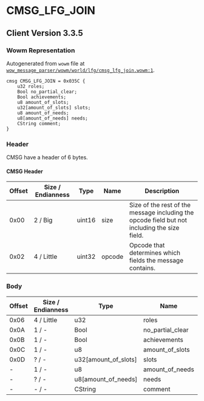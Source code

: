 # CMSG_LFG_JOIN

## Client Version 3.3.5

### Wowm Representation

Autogenerated from `wowm` file at [`wow_message_parser/wowm/world/lfg/cmsg_lfg_join.wowm:1`](https://github.com/gtker/wow_messages/tree/main/wow_message_parser/wowm/world/lfg/cmsg_lfg_join.wowm#L1).
```rust,ignore
cmsg CMSG_LFG_JOIN = 0x035C {
    u32 roles;
    Bool no_partial_clear;
    Bool achievements;
    u8 amount_of_slots;
    u32[amount_of_slots] slots;
    u8 amount_of_needs;
    u8[amount_of_needs] needs;
    CString comment;
}
```
### Header

CMSG have a header of 6 bytes.

#### CMSG Header

| Offset | Size / Endianness | Type   | Name   | Description |
| ------ | ----------------- | ------ | ------ | ----------- |
| 0x00   | 2 / Big           | uint16 | size   | Size of the rest of the message including the opcode field but not including the size field.|
| 0x02   | 4 / Little        | uint32 | opcode | Opcode that determines which fields the message contains.|

### Body

| Offset | Size / Endianness | Type | Name | Description | Comment |
| ------ | ----------------- | ---- | ---- | ----------- | ------- |
| 0x06 | 4 / Little | u32 | roles |  |  |
| 0x0A | 1 / - | Bool | no_partial_clear |  |  |
| 0x0B | 1 / - | Bool | achievements |  |  |
| 0x0C | 1 / - | u8 | amount_of_slots |  |  |
| 0x0D | ? / - | u32[amount_of_slots] | slots |  |  |
| - | 1 / - | u8 | amount_of_needs |  |  |
| - | ? / - | u8[amount_of_needs] | needs |  |  |
| - | - / - | CString | comment |  |  |

